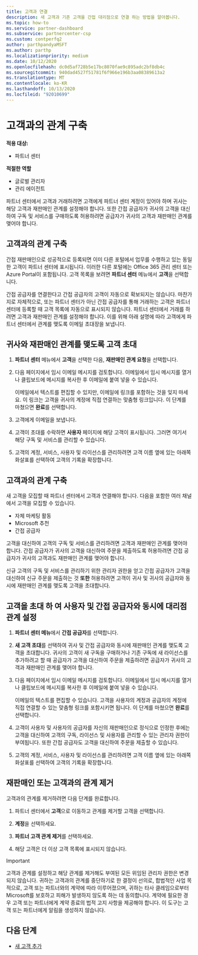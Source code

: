 ```yaml
---
title: 고객과 연결
description: 새 고객과 기존 고객을 간접 대리점으로 연결 하는 방법을 알아봅니다.
ms.topic: how-to
ms.service: partner-dashboard
ms.subservice: partnercenter-csp
ms.custom: contperfq2
author: parthpandyaMSFT
ms.author: parthp
ms.localizationpriority: medium
ms.date: 10/12/2020
ms.openlocfilehash: dc0d5af728b5e17bc8070fae9c895adc2bf8db4c
ms.sourcegitcommit: 940dad4527f51781f6f966e196b3aa08389613a2
ms.translationtype: MT
ms.contentlocale: ko-KR
ms.lasthandoff: 10/13/2020
ms.locfileid: "92010699"
---
```

# <a name="connect-with-customers"></a>고객과의 관계 구축

**적용 대상:**

- 파트너 센터

 **적절한 역할**

- 글로벌 관리자
- 관리 에이전트


파트너 센터에서 고객과 거래하려면 고객에게 파트너 센터 계정이 있어야 하며 귀사는 해당 고객과 재판매인 관계를 설정해야 합니다. 또한 간접 공급자가 귀사의 고객을 대신하여 구독 및 서비스를 구매하도록 허용하려면 공급자가 귀사의 고객과 재판매인 관계를 맺어야 합니다.

## <a name="connect-with-existing-customers"></a>고객과의 관계 구축

간접 재판매인으로 성공적으로 등록되면 이미 다른 포털에서 업무를 수행하고 있는 동일한 고객이 파트너 센터에 표시됩니다. 이러한 다른 포털에는 Office 365 관리 센터 또는 Azure Portal이 포함됩니다. 고객 목록을 보려면 **파트너 센터** 메뉴에서 **고객**을 선택합니다.

간접 공급자를 연결한다고 간접 공급자의 고객이 자동으로 확보되지는 않습니다. 마찬가지로 자체적으로, 또는 파트너 센터가 아닌 간접 공급자를 통해 거래하는 고객은 파트너 센터에 등록할 때 고객 목록에 자동으로 표시되지 않습니다. 파트너 센터에서 거래를 하려면 고객과 재판매인 관계를 설정해야 합니다.  이를 위해 아래 설명에 따라 고객에게 파트너 센터에서 관계를 맺도록 이메일 초대장을 보냅니다.

## <a name="invite-a-customer-to-establish-a-reseller-relationship-with-you"></a>귀사와 재판매인 관계를 맺도록 고객 초대

1. **파트너 센터** 메뉴에서 **고객**을 선택한 다음, **재판매인 관계 요청**을 선택합니다.

2. 다음 페이지에서 임시 이메일 메시지를 검토합니다. 이메일에서 임시 메시지를 열거나 클립보드에 메시지를 복사한 후 이메일에 붙여 넣을 수 있습니다.

   이메일에서 텍스트를 편집할 수 있지만, 이메일에 링크를 포함하는 것을 잊지 마세요. 이 링크는 고객을 귀사의 계정에 직접 연결하는 맞춤형 링크입니다. 이 단계를 마쳤으면 **완료**를 선택합니다.

3. 고객에게 이메일을 보냅니다.

4. 고객이 초대를 수락하면 **사용자** 페이지에 해당 고객이 표시됩니다. 그러면 여기서 해당 구독 및 서비스를 관리할 수 있습니다.

5. 고객의 계정, 서비스, 사용자 및 라이선스를 관리하려면 고객 이름 옆에 있는 아래쪽 화살표를 선택하여 고객의 기록을 확장합니다.

## <a name="connect-with-new-customers"></a>고객과의 관계 구축

새 고객을 모집할 때 파트너 센터에서 고객과 연결해야 합니다. 다음을 포함한 여러 채널에서 고객을 모집할 수 있습니다.

- 자체 마케팅 활동
- Microsoft 추천
- 간접 공급자

고객을 대신하여 고객의 구독 및 서비스를 관리하려면 고객과 재판매인 관계를 맺어야 합니다. 간접 공급자가 귀사의 고객을 대신하여 주문을 제출하도록 허용하려면 간접 공급자가 귀사의 고객과도 재판매인 관계를 맺어야 합니다.

신규 고객의 구독 및 서비스를 관리하기 위한 관리자 권한을 얻고 간접 공급자가 고객을 대신하여 신규 주문을 제출하는 것 **또한** 허용하려면 고객이 귀사 및 귀사의 공급자와 동시에 재판매인 관계를 맺도록 고객을 초대합니다.

## <a name="invite-a-customer-to-establish-a-reseller-relationship-with-you-and-your-indirect-provider-at-the-same-time"></a>고객을 초대 하 여 사용자 및 간접 공급자와 동시에 대리점 관계 설정

1. **파트너 센터 메뉴**에서 **간접 공급자**를 선택합니다.

2. **새 고객 초대**를 선택하여 귀사 및 간접 공급자와 동시에 재판매인 관계를 맺도록 고객을 초대합니다. 귀사의 고객이 새 구독을 구매하거나 기존 구독에 새 라이선스를 추가하려고 할 때 공급자가 고객을 대신하여 주문을 제출하려면 공급자가 귀사의 고객과 재판매인 관계를 맺어야 합니다.

3. 다음 페이지에서 임시 이메일 메시지를 검토합니다. 이메일에서 임시 메시지를 열거나 클립보드에 메시지를 복사한 후 이메일에 붙여 넣을 수 있습니다.

   이메일의 텍스트를 편집할 수 있습니다. 고객을 사용자의 계정과 공급자의 계정에 직접 연결할 수 있는 맞춤형 링크를 포함시키면 됩니다. 이 단계를 마쳤으면 **완료**를 선택합니다.

4. 고객이 사용자 및 사용자의 공급자를 자신의 재판매인으로 정식으로 인정한 후에는 고객을 대신하여 고객의 구독, 라이선스 및 사용자를 관리할 수 있는 관리자 권한이 부여됩니다. 또한 간접 공급자도 고객을 대신하여 주문을 제출할 수 있습니다.

5. 고객의 계정, 서비스, 사용자 및 라이선스를 관리하려면 고객 이름 옆에 있는 아래쪽 화살표를 선택하여 고객의 기록을 확장합니다.

## <a name="remove-a-relationship-with-a-customer"></a>재판매인 또는 고객과의 관계 제거

고객과의 관계를 제거하려면 다음 단계를 완료합니다.

1.  파트너 센터에서 **고객**으로 이동하고 관계를 제거할 고객을 선택합니다.

2.  **계정**을 선택하세요.

3.  **파트너 고객 관계 제거**를 선택하세요.

4.  해당 고객은 더 이상 고객 목록에 표시되지 않습니다.

>[!IMPORTANT]
>고객과 관계를 설정하고 해당 관계를 제거해도 부여된 모든 위임된 관리자 권한은 변경되지 않습니다.
>귀하는 고객과의 관계를 중단하기로 한 결정이 선의로, 합법적인 사업 목적으로, 고객 또는 파트너와의 계약에 따라 이루어졌으며, 귀하는 타사 클레임으로부터 Microsoft를 보호하고 피해가 발생하지 않도록 하는 데 동의합니다.
>계약에 필요한 경우 고객 또는 파트너에게 계약 종료의 법적 고지 사항을 제공해야 합니다. 이 도구는 고객 또는 파트너에게 알림을 생성하지 않습니다.

## <a name="next-steps"></a>다음 단계

- [새 고객 추가](add-a-new-customer.md)
